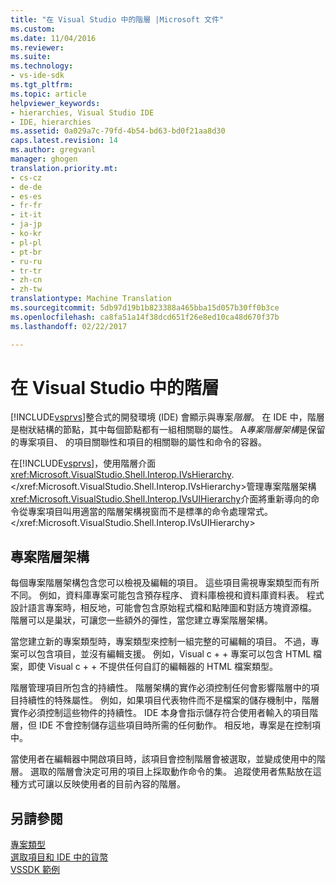 ```yaml
---
title: "在 Visual Studio 中的階層 |Microsoft 文件"
ms.custom: 
ms.date: 11/04/2016
ms.reviewer: 
ms.suite: 
ms.technology:
- vs-ide-sdk
ms.tgt_pltfrm: 
ms.topic: article
helpviewer_keywords:
- hierarchies, Visual Studio IDE
- IDE, hierarchies
ms.assetid: 0a029a7c-79fd-4b54-bd63-bd0f21aa8d30
caps.latest.revision: 14
ms.author: gregvanl
manager: ghogen
translation.priority.mt:
- cs-cz
- de-de
- es-es
- fr-fr
- it-it
- ja-jp
- ko-kr
- pl-pl
- pt-br
- ru-ru
- tr-tr
- zh-cn
- zh-tw
translationtype: Machine Translation
ms.sourcegitcommit: 5db97d19b1b823388a465bba15d057b30ff0b3ce
ms.openlocfilehash: ca8fa51a14f38dcd651f26e8ed10ca48d670f37b
ms.lasthandoff: 02/22/2017

---
```

# <a name="hierarchies-in-visual-studio"></a>在 Visual Studio 中的階層
[!INCLUDE[vsprvs](../../code-quality/includes/vsprvs_md.md)]整合式的開發環境 (IDE) 會顯示與專案*階層*。 在 IDE 中，階層是樹狀結構的節點，其中每個節點都有一組相關聯的屬性。 A*專案階層架構*是保留的專案項目、 的項目關聯性和項目的相關聯的屬性和命令的容器。  
  
 在[!INCLUDE[vsprvs](../../code-quality/includes/vsprvs_md.md)]，使用階層介面<xref:Microsoft.VisualStudio.Shell.Interop.IVsHierarchy>.</xref:Microsoft.VisualStudio.Shell.Interop.IVsHierarchy>管理專案階層架構 <xref:Microsoft.VisualStudio.Shell.Interop.IVsUIHierarchy>介面將重新導向的命令從專案項目叫用適當的階層架構視窗而不是標準的命令處理常式。</xref:Microsoft.VisualStudio.Shell.Interop.IVsUIHierarchy>  
  
## <a name="project-hierarchies"></a>專案階層架構  
 每個專案階層架構包含您可以檢視及編輯的項目。 這些項目需視專案類型而有所不同。 例如，資料庫專案可能包含預存程序、 資料庫檢視和資料庫資料表。 程式設計語言專案時，相反地，可能會包含原始程式檔和點陣圖和對話方塊資源檔。 階層可以是巢狀，可讓您一些額外的彈性，當您建立專案階層架構。  
  
 當您建立新的專案類型時，專案類型來控制一組完整的可編輯的項目。 不過，專案可以包含項目，並沒有編輯支援。 例如，Visual c + + 專案可以包含 HTML 檔案，即使 Visual c + + 不提供任何自訂的編輯器的 HTML 檔案類型。  
  
 階層管理項目所包含的持續性。 階層架構的實作必須控制任何會影響階層中的項目持續性的特殊屬性。 例如，如果項目代表物件而不是檔案的儲存機制中，階層實作必須控制這些物件的持續性。 IDE 本身會指示儲存符合使用者輸入的項目階層，但 IDE 不會控制儲存這些項目時所需的任何動作。 相反地，專案是在控制項中。  
  
 當使用者在編輯器中開啟項目時，該項目會控制階層會被選取，並變成使用中的階層。 選取的階層會決定可用的項目上採取動作命令的集。 追蹤使用者焦點放在這種方式可讓以反映使用者的目前內容的階層。  
  
## <a name="see-also"></a>另請參閱  
 [專案類型](../../extensibility/internals/project-types.md)   
 [選取項目和 IDE 中的貨幣](../../extensibility/internals/selection-and-currency-in-the-ide.md)   
 [VSSDK 範例](../../misc/vssdk-samples.md)
